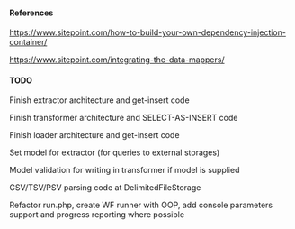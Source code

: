 #### References

https://www.sitepoint.com/how-to-build-your-own-dependency-injection-container/

https://www.sitepoint.com/integrating-the-data-mappers/

#### TODO

Finish extractor architecture and get-insert code

Finish transformer architecture and SELECT-AS-INSERT code

Finish loader architecture and get-insert code

Set model for extractor (for queries to external storages)

Model validation for writing in transformer if model is supplied

CSV/TSV/PSV parsing code at DelimitedFileStorage 

Refactor run.php, create WF runner with OOP, add console parameters support and progress reporting where possible
